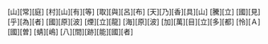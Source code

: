 [山][常][庭] [村][山][有][等] [取][與][呂][布] [天][乃][香][具][山] [騰][立] [國][見][乎][為][者] [國][原][波] [煙][立][龍] [海][原][波] [加][萬][目][立][多][都] [怜][Ａ][國][曽] [蜻][嶋] [八][間][跡][能][國][者]
